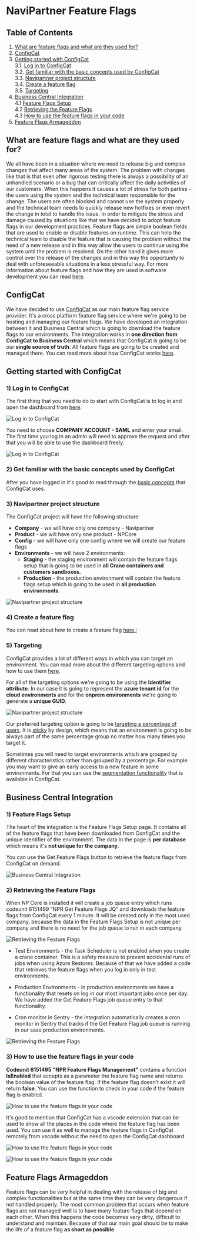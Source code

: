 # NaviPartner Feature Flags

## Table of Contents

1. [What are feature flags and what are they used for?](https://navipartner.visualstudio.com/NpCore/_git/NpCore?path=/Documentation/internal/developers/Feature-Flags/FeatureFlags.md&_a=preview&anchor=what-are-feature-flags-and-what-are-they-used-for?)
2. [ConfigCat](https://navipartner.visualstudio.com/NpCore/_git/NpCore?path=/Documentation/internal/developers/Feature-Flags/FeatureFlags.md&_a=preview&anchor=configcat)
3. [Getting started with ConfigCat](https://navipartner.visualstudio.com/NpCore/_git/NpCore?path=/Documentation/internal/developers/Feature-Flags/FeatureFlags.md&_a=preview&anchor=getting-started-with-configcat)  
3.1. [Log in to ConfigCat](https://navipartner.visualstudio.com/NpCore/_git/NpCore?path=/Documentation/internal/developers/Feature-Flags/FeatureFlags.md&_a=preview&anchor=1%29-log-in-to-configcat)  
3.2. [Get familiar with the basic concepts used by ConfigCat](https://navipartner.visualstudio.com/NpCore/_git/NpCore?path=/Documentation/internal/developers/Feature-Flags/FeatureFlags.md&_a=preview&anchor=2%29-get-familiar-with-the-basic-concepts-used-by-configcat)  
3.3. [Navipartner project structure](https://navipartner.visualstudio.com/NpCore/_git/NpCore?path=/Documentation/internal/developers/Feature-Flags/FeatureFlags.md&_a=preview&anchor=3%29-navipartner-project-structure)  
3.4. [Create a feature flag](https://navipartner.visualstudio.com/NpCore/_git/NpCore?path=/Documentation/internal/developers/Feature-Flags/FeatureFlags.md&_a=preview&anchor=4%29-create-a-feature-flag)  
3.5. [Targeting](https://navipartner.visualstudio.com/NpCore/_git/NpCore?path=/Documentation/internal/developers/Feature-Flags/FeatureFlags.md&_a=preview&anchor=5%29-targeting)
4. [Business Central Integration](https://navipartner.visualstudio.com/NpCore/_git/NpCore?path=/Documentation/internal/developers/Feature-Flags/FeatureFlags.md&_a=preview&anchor=business-central-integration)  
4.1 [Feature Flags Setup](https://navipartner.visualstudio.com/NpCore/_git/NpCore?path=/Documentation/internal/developers/Feature-Flags/FeatureFlags.md&_a=preview&anchor=1%29-feature-flags-setup)  
4.2 [Retrieving the Feature Flags](https://navipartner.visualstudio.com/NpCore/_git/NpCore?path=/Documentation/internal/developers/Feature-Flags/FeatureFlags.md&_a=preview&anchor=2%29-retrieving-the-feature-flags)  
4.3 [How to use the feature flags in your code](https://navipartner.visualstudio.com/NpCore/_git/NpCore?path=/Documentation/internal/developers/Feature-Flags/FeatureFlags.md&_a=preview&anchor=3%29-how-to-use-the-feature-flags-in-your-code) 
5. [Feature Flags Armageddon](https://navipartner.visualstudio.com/NpCore/_git/NpCore?path=/Documentation/internal/developers/Feature-Flags/FeatureFlags.md&_a=preview&anchor=feature-flags-armageddon)

## What are feature flags and what are they used for?

We all have been in a situation where we need to release big and complex changes that affect many areas of the system. The problem with changes like that is that even after rigorous testing there is always a possibility of an unhandled scenario or a bug that can critically affect the daily activities of our customers. When this happens it causes a lot of stress for both parties - the users using the system and the technical team responsible for the change. The users are often blocked and cannot use the system properly and the technical team needs to quickly release new hotfixes or even revert the change in total to handle the issue. In order to mitigate the stress and damage caused by situations like that we have decided to adopt feature flags in our development practices. Feature flags are simple boolean fields that are used to enable or disable features on runtime. This can help the technical team to disable the feature that is causing the problem without the need of a new release and in this way allow the users to continue using the system until the problem is resolved. On the other hand it gives more control over the release of the changes and in this way the opportunity to deal with unforeseeable situations in a less stressful way. For more information about feature flags and how they are used in software development you can read [here](https://launchdarkly.com/blog/what-are-feature-flags/).

## ConfigCat
We have decided to use [ConfigCat](https://configcat.com/#product) as our main feature flag service provider. It's a cross platform feature flag service where we're going to be hosting and managing our feature flags. We have developed an integration between it and Business Central which is going to download the feature flags to our environments. The integration works in **one direction from ConfigCat to Business Central** which means that ConfigCat is going to be our **single source of truth**. All feature flags are going to be created and managed there. You can read more about how ConfigCat works [here](https://configcat.com/architecture/).

## Getting started with ConfigCat

### 1) Log in to ConfigCat

The first thing that you need to do to start with ConfigCat is to log in and open the dashboard from [here](https://app.configcat.com/auth/login).

![Log in to ConfigCat](Images/ConfigCatLoginStep1.png)

You need to choose **COMPANY ACCOUNT - SAML** and enter your email. The first time you log in an admin will need to approve the request and after that you will be able to use the dashboard freely.

![Log in to ConfigCat](Images/ConfigCatLoginStep2.png)

### 2) Get familiar with the basic concepts used by ConfigCat

After you have logged in it's good to read through the [basic concepts](https://configcat.com/docs/main-concepts/) that ConfigCat uses. 

### 3) Navipartner project structure

The ConfigCat project will have the following structure:

  - **Company** - we will have only one company - Navipartner
  - **Product** - we will have only one product - NPCore
  - **Config** - we will have only one config where we will create our feature flags
  - **Environments** - we will have 2 environments:
    - **Staging** - the staging environment will contain the feature flags setup that is going to be used in **all Crane containers and customers sandboxes.**
    - **Production** - the production environment will contain the feature flags setup which is going to be used in **all production environments**.

![Navipartner project structure](Images/ConfigCatProjectStructure.png)

### 4) Create a feature flag

You can read about how to create a feature flag [here.](https://configcat.com/docs/getting-started/);

### 5) Targeting

ConfigCat provides a lot of different ways in which you can target an environment. You can read more about the different targeting options and how to use them [here](https://configcat.com/docs/advanced/targeting/).

For all of the targeting options we're going to be using the **Identifier attribute**. In our case it is going to represent the **azure tenant id** for the **cloud environments** and for the **onprem environments** we're going to generate a **unique GUID**.

![Navipartner project structure](Images/Comparison.png)

Our preferred targeting option is going to be [targeting a percentage of users](https://configcat.com/docs/advanced/targeting/#targeting-a-percentage-of-users). It is [sticky](https://configcat.com/docs/advanced/targeting/#stickiness--consistency) by design, which means that an environment is going to be always part of the same percentage group no matter how many times you target it.

Sometimes you will need to target environments which are grouped by different characteristics rather than grouped by a percentage. For example you may want to give an early access to a new feature in some environments. For that you can use the [segmentation functionality](https://configcat.com/docs/advanced/segments/) that is available in ConfigCat.

## Business Central Integration

### 1) Feature Flags Setup
The heart of the integration is the Feature Flags Setup page. It contains all of the feature flags that have been downloaded from ConfigCat and the unique identifier of the environment. The data in the page is **per database** which means it's **not unique for the company**.

You can use the Get Feature Flags button to retrieve the feature flags from ConfigCat on demand.

![Business Central Integration](Images/FeatureFlagsSetup.png)

### 2) Retrieving the Feature Flags

When NP Core is installed it will create a job queue entry which runs codeunit 6151499 "NPR Get Feature Flags JQ" and downloads the feature flags from ConfigCat every 1 minute. It will be created only in the most used company, because the data in the Feature Flags Setup is not unique per company and there is no need for the job queue to run in each company. 

![Retrieving the Feature Flags](Images/GetFeatureFlagsJQ.png)

- Test Environments - the Task Scheduler is not enabled when you create a crane container. This is a safety measure to prevent accidental runs of jobs when using Azure Restores. Because of that we have added a code that retrieves the feature flags when you log in only in test environments.

- Production Environments - in production environments we have a functionality that resets on log in our most important jobs once per day. We have added the Get Feature Flags job queue entry to that functionality.

- Cron monitor in Sentry - the integration automatically creates a cron monitor in Sentry that tracks if the Get Feature Flag job queue is running in our saas production environments.

![Retrieving the Feature Flags](Images/CronMonitors.png)

### 3) How to use the feature flags in your code

**Codeunit 6151495 "NPR Feature Flags Management"** contains a function **IsEnabled** that accepts as a parameter the feature flag name and returns the boolean value of the feature flag. If the feature flag doesn't exist it will return **false**. You can use the function to check in your code if the feature flag is enabled.

![How to use the feature flags in your code](Images/FeatureFlagsManagement.png)

It's good to mention that ConfigCat has a vscode extension that can be used to show all the places in the code where the feature flag has been used. You can use it as well to manage the feature flags in ConfigCat remotely from vscode without the need to open the ConfigCat dashboard.

![How to use the feature flags in your code](Images/ConfigCatExtension.png)

![How to use the feature flags in your code](Images/ConfigCatExtension2.png)

## Feature Flags Armageddon
Feature flags can be very helpful in dealing with the release of big and complex functionalities but at the same time they can be very dangerous if not handled properly. The most common problem that occurs when
feature flags are not managed well is to have many feature flags that depend on each other. When this happens the code becomes very dirty, difficult to understand and maintain. Because of that our main goal should be to make the life of a feature flag **as short as possible**. 








